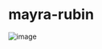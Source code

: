 # mayra-rubin

![image](https://user-images.githubusercontent.com/53626405/163656794-1438ffd5-0f0f-479a-a951-181db3292d07.png)

